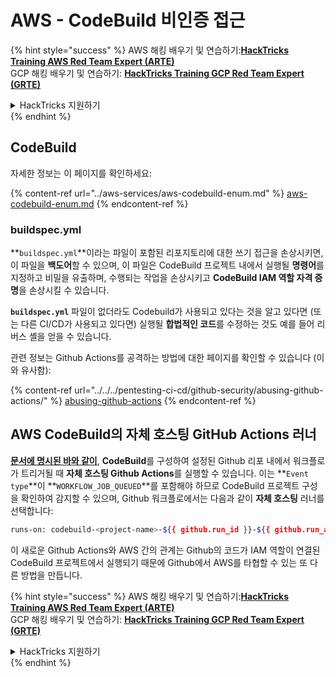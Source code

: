 # AWS - CodeBuild 비인증 접근

{% hint style="success" %}
AWS 해킹 배우기 및 연습하기:<img src="../../../.gitbook/assets/image (1).png" alt="" data-size="line">[**HackTricks Training AWS Red Team Expert (ARTE)**](https://training.hacktricks.xyz/courses/arte)<img src="../../../.gitbook/assets/image (1).png" alt="" data-size="line">\
GCP 해킹 배우기 및 연습하기: <img src="../../../.gitbook/assets/image (2).png" alt="" data-size="line">[**HackTricks Training GCP Red Team Expert (GRTE)**<img src="../../../.gitbook/assets/image (2).png" alt="" data-size="line">](https://training.hacktricks.xyz/courses/grte)

<details>

<summary>HackTricks 지원하기</summary>

* [**구독 계획**](https://github.com/sponsors/carlospolop) 확인하기!
* **💬 [**Discord 그룹**](https://discord.gg/hRep4RUj7f) 또는 [**텔레그램 그룹**](https://t.me/peass)에 참여하거나 **Twitter** 🐦 [**@hacktricks\_live**](https://twitter.com/hacktricks\_live)**를 팔로우하세요.**
* **[**HackTricks**](https://github.com/carlospolop/hacktricks) 및 [**HackTricks Cloud**](https://github.com/carlospolop/hacktricks-cloud) 깃허브 리포지토리에 PR을 제출하여 해킹 트릭을 공유하세요.**

</details>
{% endhint %}

## CodeBuild

자세한 정보는 이 페이지를 확인하세요:

{% content-ref url="../aws-services/aws-codebuild-enum.md" %}
[aws-codebuild-enum.md](../aws-services/aws-codebuild-enum.md)
{% endcontent-ref %}

### buildspec.yml

**`buildspec.yml`**이라는 파일이 포함된 리포지토리에 대한 쓰기 접근을 손상시키면, 이 파일을 **백도어**할 수 있으며, 이 파일은 CodeBuild 프로젝트 내에서 실행될 **명령어**를 지정하고 비밀을 유출하며, 수행되는 작업을 손상시키고 **CodeBuild IAM 역할 자격 증명**을 손상시킬 수 있습니다.

**`buildspec.yml`** 파일이 없더라도 Codebuild가 사용되고 있다는 것을 알고 있다면 (또는 다른 CI/CD가 사용되고 있다면) 실행될 **합법적인 코드**를 수정하는 것도 예를 들어 리버스 셸을 얻을 수 있습니다.

관련 정보는 Github Actions를 공격하는 방법에 대한 페이지를 확인할 수 있습니다 (이와 유사함):

{% content-ref url="../../../pentesting-ci-cd/github-security/abusing-github-actions/" %}
[abusing-github-actions](../../../pentesting-ci-cd/github-security/abusing-github-actions/)
{% endcontent-ref %}

## AWS CodeBuild의 자체 호스팅 GitHub Actions 러너 <a href="#action-runner" id="action-runner"></a>

[**문서에 명시된 바와 같이**](https://docs.aws.amazon.com/codebuild/latest/userguide/action-runner.html), **CodeBuild**를 구성하여 설정된 Github 리포 내에서 워크플로가 트리거될 때 **자체 호스팅 Github Actions**를 실행할 수 있습니다. 이는 **`Event type`**이 **`WORKFLOW_JOB_QUEUED`**를 포함해야 하므로 CodeBuild 프로젝트 구성을 확인하여 감지할 수 있으며, Github 워크플로에서는 다음과 같이 **자체 호스팅** 러너를 선택합니다:
```bash
runs-on: codebuild-<project-name>-${{ github.run_id }}-${{ github.run_attempt }}
```
이 새로운 Github Actions와 AWS 간의 관계는 Github의 코드가 IAM 역할이 연결된 CodeBuild 프로젝트에서 실행되기 때문에 Github에서 AWS를 타협할 수 있는 또 다른 방법을 만듭니다.

{% hint style="success" %}
AWS 해킹 배우기 및 연습하기:<img src="../../../.gitbook/assets/image (1).png" alt="" data-size="line">[**HackTricks Training AWS Red Team Expert (ARTE)**](https://training.hacktricks.xyz/courses/arte)<img src="../../../.gitbook/assets/image (1).png" alt="" data-size="line">\
GCP 해킹 배우기 및 연습하기: <img src="../../../.gitbook/assets/image (2).png" alt="" data-size="line">[**HackTricks Training GCP Red Team Expert (GRTE)**<img src="../../../.gitbook/assets/image (2).png" alt="" data-size="line">](https://training.hacktricks.xyz/courses/grte)

<details>

<summary>HackTricks 지원하기</summary>

* [**구독 계획**](https://github.com/sponsors/carlospolop) 확인하기!
* **💬 [**Discord 그룹**](https://discord.gg/hRep4RUj7f) 또는 [**텔레그램 그룹**](https://t.me/peass)에 참여하거나 **Twitter** 🐦 [**@hacktricks\_live**](https://twitter.com/hacktricks\_live)**를 팔로우하세요.**
* **[**HackTricks**](https://github.com/carlospolop/hacktricks) 및 [**HackTricks Cloud**](https://github.com/carlospolop/hacktricks-cloud) github 리포지토리에 PR을 제출하여 해킹 트릭을 공유하세요.**

</details>
{% endhint %}
